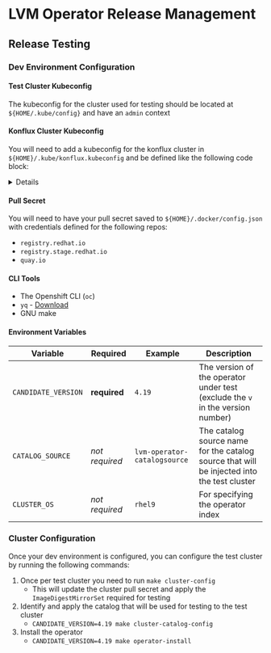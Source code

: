# LVM Operator Release Management

## Release Testing
### Dev Environment Configuration
#### Test Cluster Kubeconfig

The kubeconfig for the cluster used for testing should be located at `${HOME/.kube/config}` and have an `admin` context

#### Konflux Cluster Kubeconfig
You will need to add a kubeconfig for the konflux cluster in `${HOME}/.kube/konflux.kubeconfig` and be defined like the following code block:

<details>

```yaml
apiVersion: v1
clusters:
- cluster:
    server: https://api-toolchain-host-operator.apps.stone-prd-host1.wdlc.p1.openshiftapps.com//workspaces/logical-volume-manag
  name: konflux
contexts:
- context:
    cluster: konflux
    namespace: logical-volume-manag-tenant
    user: oidc
  name: konflux
current-context: konflux
kind: Config
preferences: {}
users:
- name: oidc
  user:
    exec:
      apiVersion: client.authentication.k8s.io/v1beta1
      args:
      - oidc-login
      - get-token
      - --oidc-issuer-url=https://sso.redhat.com/auth/realms/redhat-external
      - --oidc-client-id=rhoas-cli-prod
      command: kubectl
      env: null
      interactiveMode: IfAvailable
      provideClusterInfo: false
```
</details>

#### Pull Secret
You will need to have your pull secret saved to `${HOME}/.docker/config.json` with credentials defined for the following repos:
- `registry.redhat.io`
- `registry.stage.redhat.io`
- `quay.io`

#### CLI Tools
- The Openshift CLI (`oc`)
- `yq` - [Download](https://github.com/mikefarah/yq/?tab=readme-ov-file#install)
- GNU make

#### Environment Variables
| Variable | Required | Example | Description |
| --- | --- | --- | --- |
| `CANDIDATE_VERSION` | **required** | `4.19` | The version of the operator under test (exclude the `v` in the version number) |
| `CATALOG_SOURCE` | *not required* | `lvm-operator-catalogsource` | The catalog source name for the catalog source that will be injected into the test cluster |
| `CLUSTER_OS` | *not required* | `rhel9` | For specifying the operator index |

### Cluster Configuration
Once your dev environment is configured, you can configure the test cluster by running the following commands:

1. Once per test cluster you need to run `make cluster-config`
    - This will update the cluster pull secret and apply the `ImageDigestMirrorSet` required for testing
2. Identify and apply the catalog that will be used for testing to the test cluster
    - `CANDIDATE_VERSION=4.19 make cluster-catalog-config`
3. Install the operator
    - `CANDIDATE_VERSION=4.19 make operator-install`
